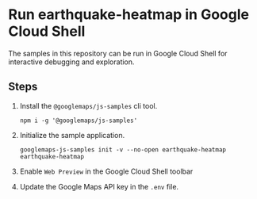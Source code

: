 # Run earthquake-heatmap in Google Cloud Shell

The samples in this repository can be run in Google Cloud Shell for interactive debugging and exploration.

## Steps

1. Install the `@googlemaps/js-samples` cli tool.

    ```
    npm i -g '@googlemaps/js-samples'
    ```
1. Initialize the sample application. 
    ```
    googlemaps-js-samples init -v --no-open earthquake-heatmap earthquake-heatmap
    ```
1. Enable `Web Preview` in the Google Cloud Shell toolbar
1. Update the Google Maps API key in the `.env` file.
